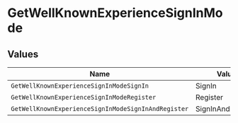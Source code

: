 # GetWellKnownExperienceSignInMode


## Values

| Name                                                | Value                                               |
| --------------------------------------------------- | --------------------------------------------------- |
| `GetWellKnownExperienceSignInModeSignIn`            | SignIn                                              |
| `GetWellKnownExperienceSignInModeRegister`          | Register                                            |
| `GetWellKnownExperienceSignInModeSignInAndRegister` | SignInAndRegister                                   |
